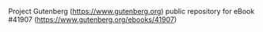 Project Gutenberg (https://www.gutenberg.org) public repository for
eBook #41907 (https://www.gutenberg.org/ebooks/41907)
